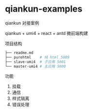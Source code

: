 # qiankun-examples

qiankun 对接案例


qiankun + umi4 + react + antd 微前端构建

项目结构

```bash
├── readme.md
├── purehtml    # 纯 html 5009
├── slave-umi4  # 子应用 5001
└── master-umi4 # 主应用 5000
```

功能

1. 挂载
2. 通信
3. 样式隔离
4. 错误处理
